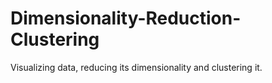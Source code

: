 # Dimensionality-Reduction-Clustering
Visualizing data, reducing its dimensionality and clustering it.
